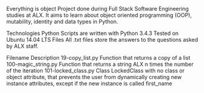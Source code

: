 Everything is object
Project done during Full Stack Software Engineering studies at ALX. It aims to learn about object oriented programming (OOP), mutability, identity and data types in Python.

Technologies
Python Scripts are written with Python 3.4.3
Tested on Ubuntu 14.04 LTS
Files
All .txt files store the answers to the questions asked by ALX staff.

Filename	Description
19-copy_list.py	Function that returns a copy of a list
100-magic_string.py	Function that returns a string ALX n times the number of the iteration
101-locked_class.py	Class LockedClass with no class or object attribute, that prevents the user from dynamically creating new instance attributes, except if the new instance is called first_name
